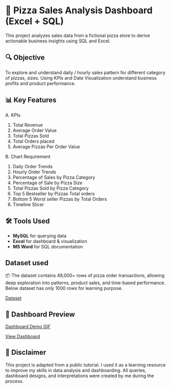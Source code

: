 # 🍕 Pizza Sales Analysis Dashboard (Excel + SQL)
This project analyzes sales data from a fictional pizza store to derive actionable business insights using SQL and Excel.

## 🔍 Objective
To explore and understand daily / hourly sales pattern for different category of pizzas, sizes. Using KPIs and Date Visualization understand business profits and product performance.

## 📊 Key Features
A. KPIs
1. Total Revenue
2. Average Order Value
3. Total Pizzas Sold
4. Total Orders placed
5. Average Pizzas Per Order Value

B. Chart Requirement
1.	Daily Order Trends
2.	Hourly Order Trends
3.	Percentage of Sales by Pizza Category
4.	Percentage of Sale by Pizza Size
5.	Total Pizzas Sold by Pizza Category
6.	Top 5 Bestseller by Pizzas Total orders 
7.	Bottom 5 Worst seller Pizzas by Total Orders
8.	Timeline Slicer

## 🛠 Tools Used

- **MySQL** for querying data
- **Excel** for dashboard & visualization
- **MS Word** for SQL documentation

## Dataset used
📦 The dataset contains 48,000+ rows of pizza order transactions, allowing deep exploration into patterns, product sales, and time-based performance.
Below dataset has only 1000 rows for learning purpose.

<a href="https://github.com/fromciviltodata/project-pizza-sales-kpi-dashboard/blob/main/project_pizza_sales_excel.xlsx">Dataset</a>

## 📸 Dashboard Preview
[Dashboard Demo GIF](https://github.com/fromciviltodata/project-pizza-sales-kpi-dashboard/blob/main/demo_dashboard_gif.gif)

<a href="https://github.com/fromciviltodata/project-pizza-sales-kpi-dashboard/blob/main/dahsboard_image.JPG">View Dashboard</a>

## 📌 Disclaimer

This project is adapted from a public tutorial. I used it as a learning resource to improve my skills in data analysis and dashboarding. All queries, dashboard designs, and interpretations were created by me during the process.
